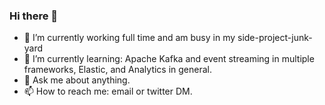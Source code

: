 ### Hi there 👋

- 🔭 I’m currently working full time and am busy in my side-project-junk-yard
- 🌱 I’m currently learning: Apache Kafka and event streaming in multiple frameworks, Elastic, and Analytics in general.
- 💬 Ask me about anything. 
- 📫 How to reach me: email or twitter DM.

